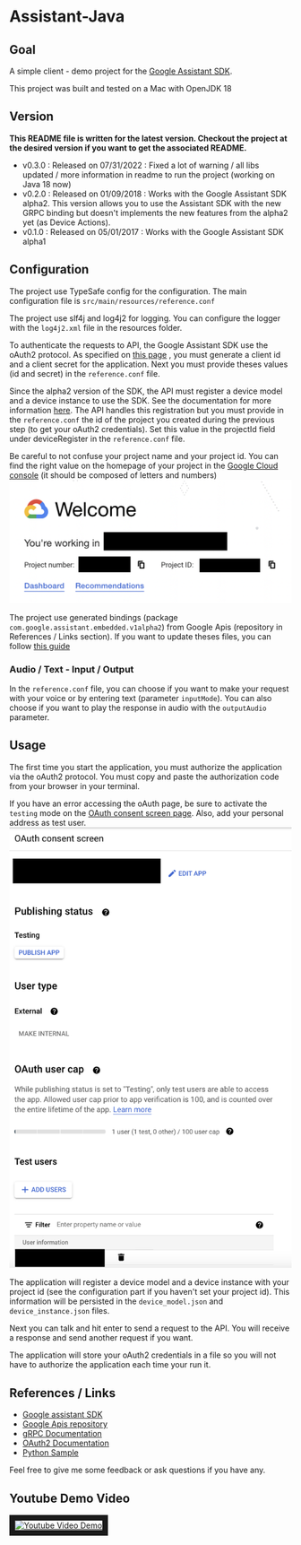 # Assistant-Java

## Goal

A simple client - demo project for the [Google Assistant SDK](https://developers.google.com/assistant/sdk/).

This project was built and tested on a Mac with OpenJDK 18

## Version

**This README file is written for the latest version. Checkout the project at the desired version if you want to get the
associated README.**

- v0.3.0 : Released on 07/31/2022 : Fixed a lot of warning / all libs updated /
  more information in readme to run the project (working on Java 18 now)
- v0.2.0 : Released on 01/09/2018 : Works with the Google Assistant SDK alpha2. This version allows you to use the
  Assistant SDK with the new GRPC binding but doesn't implements the new features from the alpha2 yet (as Device
  Actions).
- v0.1.0 : Released on 05/01/2017 : Works with the Google Assistant SDK alpha1

## Configuration

The project use TypeSafe config for the configuration. The main configuration file
is `src/main/resources/reference.conf`

The project use slf4j and log4j2 for logging. You can configure the logger with the `log4j2.xml` file in the resources
folder.

To authenticate the requests to API, the Google Assistant SDK use the oAuth2 protocol.
As specified
on [this page](https://developers.google.com/assistant/sdk/prototype/getting-started-other-platforms/config-dev-project-and-account)
,
you must generate a client id and a client secret for the application.
Next you must provide theses values (id and secret) in the `reference.conf` file.

Since the alpha2 version of the SDK, the API must register a device model and a device instance to use the SDK. See the
documentation for more
information [here](https://developers.google.com/assistant/sdk/reference/device-registration/register-device-manual).
The API handles this registration but you must provide in the `reference.conf` the id of the project you created during
the previous step (to get your oAuth2 credentials). Set this value in the projectId field under deviceRegister in
the `reference.conf` file.

Be careful to not confuse your project name and your project id. You can find the right value on the homepage
of your project in the [Google Cloud console](https://console.cloud.google.com/welcome) (it should be composed of
letters and numbers)
![Project id guide](img/project_id_guide.png)

The project use generated bindings (package `com.google.assistant.embedded.v1alpha2`) from Google Apis (repository in
References / Links section). If you want to update theses files,
you can
follow [this guide](https://developers.google.com/assistant/sdk/prototype/getting-started-other-platforms/integrate#generate_the_grpc_bindings_for_your_language)

### Audio / Text - Input / Output

In the `reference.conf` file, you can choose if you want to make your request with your voice or by entering text
(parameter `inputMode`). You can also choose if you want to play the response in audio with the `outputAudio` parameter.

## Usage

The first time you start the application, you must authorize the application via the oAuth2 protocol.
You must copy and paste the authorization code from your browser in your terminal.

If you have an error accessing the oAuth page, be sure to activate the `testing` mode on
the [OAuth consent screen page](https://console.cloud.google.com/apis/credentials/consent).
Also, add your personal address as test user.
![oAuth Testing Guide](img/oauth_testing_guide.png)

The application will register a device model and a device instance with your project id (see the configuration part if
you haven't set your project id). This information will be persisted in the `device_model.json`
and `device_instance.json` files.

Next you can talk and hit enter to send a request to the API. You will receive a response and send another request if
you want.

The application will store your oAuth2 credentials in a file so you will not have to authorize the application each time
your run it.

## References / Links

- [Google assistant SDK](https://developers.google.com/assistant/sdk/)
- [Google Apis repository](https://github.com/googleapis/googleapis)
- [gRPC Documentation](http://www.grpc.io/docs/)
- [OAuth2 Documentation](https://developers.google.com/identity/protocols/OAuth2InstalledApp)
- [Python Sample](https://github.com/googlesamples/assistant-sdk-python)

Feel free to give me some feedback or ask questions if you have any.

## Youtube Demo Video

<a href="http://www.youtube.com/watch?feature=player_embedded&v=vTgU9PpZwso" target="_blank"><img src="http://img.youtube.com/vi/vTgU9PpZwso/0.jpg" alt="Youtube Video Demo" width="240" height="180" border="10" /></a>
